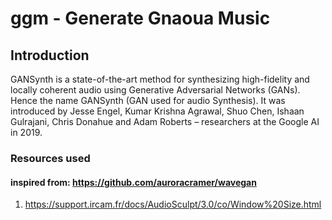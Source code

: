 # ggm - Generate Gnaoua Music

## Introduction

GANSynth is a state-of-the-art method for synthesizing high-fidelity and locally coherent audio using Generative Adversarial Networks (GANs). Hence the name GANSynth (GAN used for audio Synthesis). It was introduced by Jesse Engel, Kumar Krishna Agrawal, Shuo Chen, Ishaan Gulrajani, Chris Donahue and Adam Roberts – researchers at the Google AI in 2019.




### Resources used
#### inspired from: https://github.com/auroracramer/wavegan 
1. https://support.ircam.fr/docs/AudioSculpt/3.0/co/Window%20Size.html